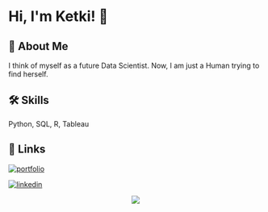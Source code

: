 # Hi, I'm Ketki! 👋


## 🚀 About Me
I think of myself as a future Data Scientist. Now, I am just a Human trying to find herself.


## 🛠 Skills
Python, SQL, R, Tableau

## 🔗 Links
[![portfolio](https://img.shields.io/badge/GitHub-100000?style=for-the-badge&logo=github&logoColor=white)](https://github.com/Ketkihulwan)

[![linkedin](https://img.shields.io/badge/LinkedIn-0077B5?style=for-the-badge&logo=linkedin&logoColor=white)](https://www.linkedin.com/in/ketki-hulwan-aa19351a5/)


<p align="center">
  <img src="https://github-readme-stats.vercel.app/api?username=Ketkihulwan&theme=dracula&show_icons=true&hide_border=false&count_private=false">
</p>
